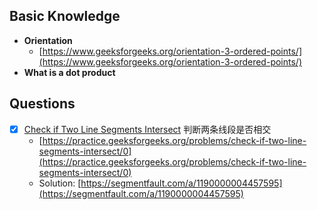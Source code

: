 ## Basic Knowledge
- **Orientation**
    - [https://www.geeksforgeeks.org/orientation-3-ordered-points/](https://www.geeksforgeeks.org/orientation-3-ordered-points/)
- **What is a dot product**

## Questions
- [x] [Check if Two Line Segments Intersect](CheckTwoLineSegmentsIntersect.cpp) 判断两条线段是否相交
    - [https://practice.geeksforgeeks.org/problems/check-if-two-line-segments-intersect/0](https://practice.geeksforgeeks.org/problems/check-if-two-line-segments-intersect/0)
    - Solution: [https://segmentfault.com/a/1190000004457595](https://segmentfault.com/a/1190000004457595)

